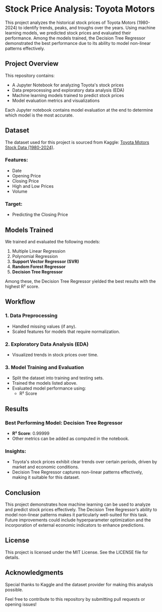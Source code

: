 # Stock Price Analysis: Toyota Motors

This project analyzes the historical stock prices of Toyota Motors (1980-2024) to identify trends, peaks, and troughs over the years. Using machine learning models, we predicted stock prices and evaluated their performance. Among the models trained, the Decision Tree Regressor demonstrated the best performance due to its ability to model non-linear patterns effectively.

## Project Overview

This repository contains:
- A Jupyter Notebook for analyzing Toyota's stock prices
- Data preprocessing and exploratory data analysis (EDA)
- Machine learning models trained to predict stock prices
- Model evaluation metrics and visualizations

Each Jupyter notebook contains model evaluation at the end to determine which model is the most accurate.

## Dataset

The dataset used for this project is sourced from Kaggle:
[Toyota Motors Stock Data (1980-2024)](https://www.kaggle.com/datasets/mhassansaboor/toyota-motors-stock-data-2980-2024).

### Features:
- Date
- Opening Price
- Closing Price
- High and Low Prices
- Volume

### Target:
- Predicting the Closing Price


## Models Trained

We trained and evaluated the following models:
1. Multiple Linear Regression
2. Polynomial Regression
3. **Support Vector Regressor (SVR)**
4. **Random Forest Regressor**
5. **Decision Tree Regressor**

Among these, the Decision Tree Regressor yielded the best results with the highest R² score.


## Workflow

### 1. Data Preprocessing
- Handled missing values (if any).
- Scaled features for models that require normalization.

### 2. Exploratory Data Analysis (EDA)
- Visualized trends in stock prices over time.

### 3. Model Training and Evaluation
- Split the dataset into training and testing sets.
- Trained the models listed above.
- Evaluated model performance using:
  - R² Score

## Results

### Best Performing Model: Decision Tree Regressor
- **R² Score**: 0.99999
- Other metrics can be added as computed in the notebook.

### Insights:
- Toyota's stock prices exhibit clear trends over certain periods, driven by market and economic conditions.
- Decision Tree Regressor captures non-linear patterns effectively, making it suitable for this dataset.


## Conclusion

This project demonstrates how machine learning can be used to analyze and predict stock prices effectively. The Decision Tree Regressor’s ability to model non-linear patterns makes it particularly well-suited for this task. Future improvements could include hyperparameter optimization and the incorporation of external economic indicators to enhance predictions.


## License

This project is licensed under the MIT License. See the LICENSE file for details.


## Acknowledgments

Special thanks to Kaggle and the dataset provider for making this analysis possible.


Feel free to contribute to this repository by submitting pull requests or opening issues!
